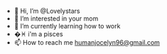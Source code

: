 - 👋 Hi, I’m @Lovelystars
- 👀 I’m interested in your mom
- 🌱 I’m currently learning how to work
- �♓ i'm a pisces 
- 📫 How to reach me humanjocelyn96@gmail.com 

<!---
Lovelystars/Lovelystars is a ✨ special ✨ repository because its `README.md` (this file) appears on your GitHub profile.
You can click the Preview link to take a look at your changes.
--->
